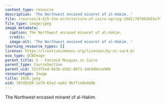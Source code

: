 ```yaml
---
content_type: resource
description: 'The Northwest encased minaret of al-Hakim. '
file: /courses/4-615-the-architecture-of-cairo-spring-2002/787d02601e7965e2aa029bf7ce9e4d8b_1026.jpeg
file_type: image/jpeg
image_metadata:
  caption: The Northwest encased minaret of al-Hakim.
  credit: ''
  image-alt: 'The Northwest encased minaret of al-Hakim. '
learning_resource_types: []
license: https://creativecommons.org/licenses/by-nc-sa/4.0/
ocw_type: OCWImage
parent_title: 5 - Fatimid Mosques in Cairo
parent_type: CourseSection
parent_uid: 72c5f5ed-463b-d382-8971-1de94bece98b
resourcetype: Image
title: 1026.jpeg
uid: 787d0260-1e79-65e2-aa02-9bf7ce9e4d8b
---
```

The Northwest encased minaret of al-Hakim. 